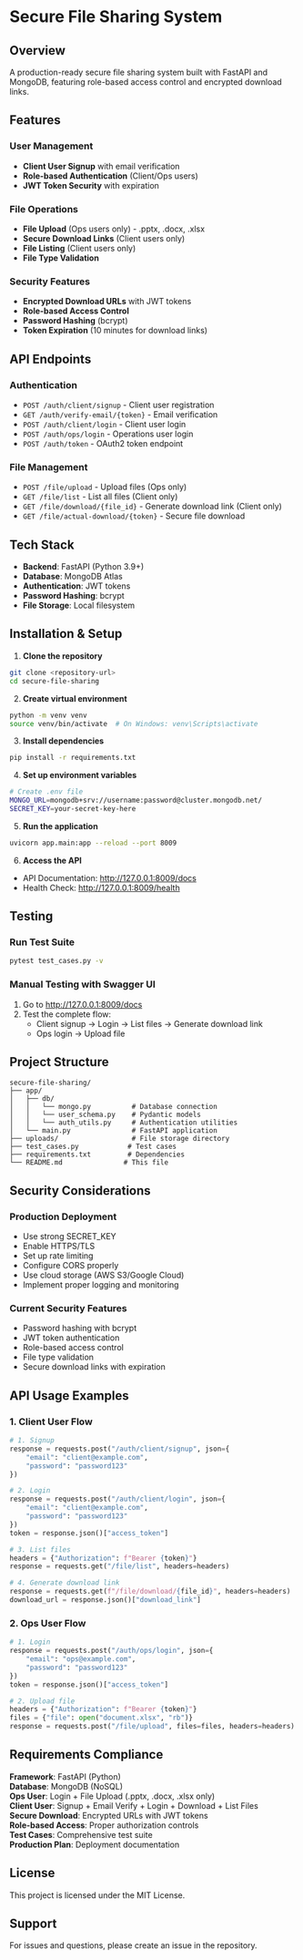# Secure File Sharing System

## Overview
A production-ready secure file sharing system built with FastAPI and MongoDB, featuring role-based access control and encrypted download links.

## Features

### User Management
- **Client User Signup** with email verification
- **Role-based Authentication** (Client/Ops users)
- **JWT Token Security** with expiration

### File Operations
- **File Upload** (Ops users only) - .pptx, .docx, .xlsx
- **Secure Download Links** (Client users only)
- **File Listing** (Client users only)
- **File Type Validation**

### Security Features
- **Encrypted Download URLs** with JWT tokens
- **Role-based Access Control**
- **Password Hashing** (bcrypt)
- **Token Expiration** (10 minutes for download links)

## API Endpoints

### Authentication
- `POST /auth/client/signup` - Client user registration
- `GET /auth/verify-email/{token}` - Email verification
- `POST /auth/client/login` - Client user login
- `POST /auth/ops/login` - Operations user login
- `POST /auth/token` - OAuth2 token endpoint

### File Management
- `POST /file/upload` - Upload files (Ops only)
- `GET /file/list` - List all files (Client only)
- `GET /file/download/{file_id}` - Generate download link (Client only)
- `GET /file/actual-download/{token}` - Secure file download

## Tech Stack
- **Backend**: FastAPI (Python 3.9+)
- **Database**: MongoDB Atlas
- **Authentication**: JWT tokens
- **Password Hashing**: bcrypt
- **File Storage**: Local filesystem

## Installation & Setup

1. **Clone the repository**
```bash
git clone <repository-url>
cd secure-file-sharing
```

2. **Create virtual environment**
```bash
python -m venv venv
source venv/bin/activate  # On Windows: venv\Scripts\activate
```

3. **Install dependencies**
```bash
pip install -r requirements.txt
```

4. **Set up environment variables**
```bash
# Create .env file
MONGO_URL=mongodb+srv://username:password@cluster.mongodb.net/
SECRET_KEY=your-secret-key-here
```

5. **Run the application**
```bash
uvicorn app.main:app --reload --port 8009
```

6. **Access the API**
- API Documentation: http://127.0.0.1:8009/docs
- Health Check: http://127.0.0.1:8009/health

## Testing

### Run Test Suite
```bash
pytest test_cases.py -v
```

### Manual Testing with Swagger UI
1. Go to http://127.0.0.1:8009/docs
2. Test the complete flow:
   - Client signup → Login → List files → Generate download link
   - Ops login → Upload file

## Project Structure
```
secure-file-sharing/
├── app/
│   ├── db/
│   │   └── mongo.py          # Database connection
│   │   └── user_schema.py    # Pydantic models
│   │   └── auth_utils.py     # Authentication utilities
│   └── main.py               # FastAPI application
├── uploads/                  # File storage directory
├── test_cases.py            # Test cases
├── requirements.txt         # Dependencies
└── README.md               # This file
```

## Security Considerations

### Production Deployment
- Use strong SECRET_KEY
- Enable HTTPS/TLS
- Set up rate limiting
- Configure CORS properly
- Use cloud storage (AWS S3/Google Cloud)
- Implement proper logging and monitoring

### Current Security Features
- Password hashing with bcrypt
- JWT token authentication
- Role-based access control
- File type validation
- Secure download links with expiration

## API Usage Examples

### 1. Client User Flow
```python
# 1. Signup
response = requests.post("/auth/client/signup", json={
    "email": "client@example.com",
    "password": "password123"
})

# 2. Login
response = requests.post("/auth/client/login", json={
    "email": "client@example.com", 
    "password": "password123"
})
token = response.json()["access_token"]

# 3. List files
headers = {"Authorization": f"Bearer {token}"}
response = requests.get("/file/list", headers=headers)

# 4. Generate download link
response = requests.get(f"/file/download/{file_id}", headers=headers)
download_url = response.json()["download_link"]
```

### 2. Ops User Flow
```python
# 1. Login
response = requests.post("/auth/ops/login", json={
    "email": "ops@example.com",
    "password": "password123"
})
token = response.json()["access_token"]

# 2. Upload file
headers = {"Authorization": f"Bearer {token}"}
files = {"file": open("document.xlsx", "rb")}
response = requests.post("/file/upload", files=files, headers=headers)
```

## Requirements Compliance

**Framework**: FastAPI (Python)  
**Database**: MongoDB (NoSQL)  
**Ops User**: Login + File Upload (.pptx, .docx, .xlsx only)  
**Client User**: Signup + Email Verify + Login + Download + List Files  
**Secure Download**: Encrypted URLs with JWT tokens  
**Role-based Access**: Proper authorization controls  
**Test Cases**: Comprehensive test suite  
**Production Plan**: Deployment documentation  

## License
This project is licensed under the MIT License.

## Support
For issues and questions, please create an issue in the repository. 